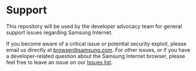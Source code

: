 # Support

This repository will be used by the developer advocacy team for general support issues regarding Samsung Internet.

If you become aware of a critical issue or potential security exploit, please email us directly at browser@samsung.com. For other issues, or if you have a developer-related question about the Samsung Internet browser, please feel free to leave an issue on our [Issues list](https://github.com/SamsungInternet/support/issues).
